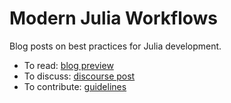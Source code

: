 # Modern Julia Workflows

Blog posts on best practices for Julia development.

* To read: [blog preview](https://modernjuliaworkflows.github.io/)
* To discuss: [discourse post](https://discourse.julialang.org/t/seeking-feedback-blog-post-about-modern-julia-workflows/100324)
* To contribute: [guidelines](CONTRIBUTING.md)